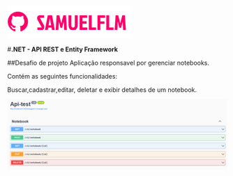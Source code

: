 ![Logo](Imagens/logo.png)


#**.NET - API REST e Entity Framework**

##Desafio de projeto
Aplicação responsavel por gerenciar notebooks.

Contém as seguintes funcionalidades:

Buscar,cadastrar,editar, deletar e exibir detalhes de um notebook.


![Logo](Imagens/projeto.png)
